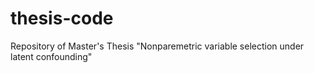 # thesis-code
Repository of Master's Thesis "Nonparemetric variable selection under latent confounding"
